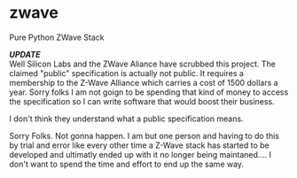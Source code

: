 # zwave
Pure Python ZWave Stack



***UPDATE***
<br/>
Well Silicon Labs and the ZWave Aliance have scrubbed this project. 
The claimed "public" specification is actually not public. It requires a 
membership to the Z-Wave Alliance which carries a cost of 1500 dollars a year. 
Sorry folks I am not goign to be spending that kind of money to access the 
specification so I can write software that would boost their business. 

I don't think they understand what a public specification means.  


Sorry Folks. Not gonna happen. I am but one person and having to do this by 
trial and error like every other time a Z-Wave stack has started to be developed 
and ultimatly ended up with it no longer being maintaned.... I don't want to 
spend the time and effort to end up the same way. 
